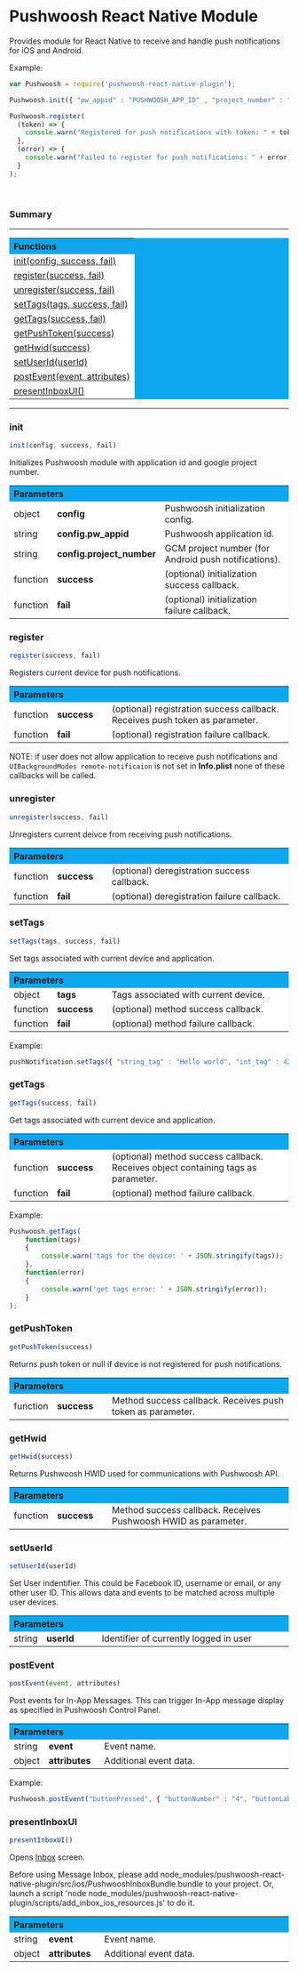 # Pushwoosh React Native Module #

Provides module for React Native to receive and handle push notifications for iOS and Android.

Example:

```js
var Pushwoosh = require('pushwoosh-react-native-plugin');

Pushwoosh.init({ "pw_appid" : "PUSHWOOSH_APP_ID" , "project_number" : "GOOGLE_PROJECT_NUMBER" });

Pushwoosh.register(
  (token) => {
    console.warn("Registered for push notifications with token: " + token);
  },
  (error) => {
    console.warn("Failed to register for push notifications: " + error);
  }
);
```

<style>
td {
  background-color:#FFFFFF;
}
</style>

<br>
<h3>Summary</h3>
<hr />
<table width=100% style='background-color:#0EA7ED;'>
<tbody>
<tr>
<th align="left" colspan="2"><strong>Functions</strong></th>
</tr>
<tr class="even"><td><a href="#init">init(config, success, fail)</a></td></tr>
<tr class="odd"><td><a href="#register">register(success, fail)</a></td></tr>
<tr class="even"><td><a href="#unregister">unregister(success, fail)</a></td></tr>
<tr class="odd"><td><a href="#settags">setTags(tags, success, fail)</a></td></tr>
<tr class="even"><td><a href="#gettags">getTags(success, fail)</a></td></tr>
<tr class="odd"><td><a href="#getpushtoken">getPushToken(success)</a></td></tr>
<tr class="even"><td><a href="#gethwid">getHwid(success)</a></td></tr>
<tr class="even"><td><a href="#setuserid">setUserId(userId)</a></td></tr>
<tr class="even"><td><a href="#postevent">postEvent(event, attributes)</a></td></tr>
<tr class="even"><td><a href="#presentinboxui">presentInboxUI()</a></td></tr>
</tbody>
</table>
<hr />


### init

```js
init(config, success, fail)
```

Initializes Pushwoosh module with application id and google project number.

<table width=100% style='background-color:#0EA7ED;'>
<colgroup>
<col width="10%" />
<col width="20%" />
<col width="70%" />
</colgroup>
<tbody>
<tr>
<th align="left" colspan="3"><strong>Parameters</strong></th>
</tr>
<tr class="even"><td>object</td><td><b>config</b></td><td>Pushwoosh initialization config.</td></tr>
<tr class="even"><td>string</td><td><b>config.pw_appid</b></td><td>Pushwoosh application id.</td></tr>
<tr class="even"><td>string</td><td><b>config.project_number</b></td><td>GCM project number (for Android push notifications).</td></tr>
<tr class="even"><td>function</td><td><b>success</b></td><td>(optional) initialization success callback.</td></tr>
<tr class="even"><td>function</td><td><b>fail</b></td><td>(optional) initialization failure callback.</td></tr>
</tbody>
</table>

### register

```js
register(success, fail)
```

Registers current device for push notifications.


<table width=100% style='background-color:#0EA7ED;'>
<colgroup>
<col width="10%" />
<col width="20%" />
<col width="70%" />
</colgroup>
<tbody>
<tr>
<th align="left" colspan="3"><strong>Parameters</strong></th>
</tr>
<tr class="even"><td>function</td><td><b>success</b></td><td>(optional) registration success callback. Receives push token as parameter.</td></tr>
<tr class="even"><td>function</td><td><b>fail</b></td><td>(optional) registration failure callback.</td></tr>
</tbody>
</table>

NOTE: if user does not allow application to receive push notifications and `UIBackgroundModes remote-notificaion` is not set in **Info.plist** none of these callbacks will be called.


### unregister

```js
unregister(success, fail)
```

Unregisters current deivce from receiving push notifications.


<table width=100% style='background-color:#0EA7ED;'>
<colgroup>
<col width="10%" />
<col width="20%" />
<col width="70%" />
</colgroup>
<tbody>
<tr>
<th align="left" colspan="3"><strong>Parameters</strong></th>
</tr>
<tr class="even"><td>function</td><td><b>success</b></td><td>(optional) deregistration success callback.</td></tr>
<tr class="even"><td>function</td><td><b>fail</b></td><td>(optional) deregistration failure callback.</td></tr>
</tbody>
</table>


### setTags

```js
setTags(tags, success, fail)
```

Set tags associated with current device and application.

<table width=100% style='background-color:#0EA7ED;'>
<colgroup>
<col width="10%" />
<col width="20%" />
<col width="70%" />
</colgroup>
<tbody>
<tr>
<th align="left" colspan="3"><strong>Parameters</strong></th>
</tr>
<tr class="even"><td>object</td><td><b>tags</b></td><td>Tags associated with current device.</td></tr>
<tr class="even"><td>function</td><td><b>success</b></td><td>(optional) method success callback.</td></tr>
<tr class="even"><td>function</td><td><b>fail</b></td><td>(optional) method failure callback.</td></tr>
</tbody>
</table>

Example:

```js
pushNotification.setTags({ "string_tag" : "Hello world", "int_tag" : 42, "list_tag":["hello", "world"]});
```


### getTags

```js
getTags(success, fail)
```

Get tags associated with current device and application.

<table width=100% style='background-color:#0EA7ED;'>
<colgroup>
<col width="10%" />
<col width="20%" />
<col width="70%" />
</colgroup>
<tbody>
<tr>
<th align="left" colspan="3"><strong>Parameters</strong></th>
</tr>
<tr class="even"><td>function</td><td><b>success</b></td><td>(optional) method success callback. Receives object containing tags as parameter.</td></tr>
<tr class="even"><td>function</td><td><b>fail</b></td><td>(optional) method failure callback.</td></tr>
</tbody>
</table>

Example:

```js
Pushwoosh.getTags(
    function(tags)
    {
        console.warn('tags for the device: ' + JSON.stringify(tags));
    },
    function(error)
    {
        console.warn('get tags error: ' + JSON.stringify(error));
    }
);
```


### getPushToken

```js
getPushToken(success)
```

Returns push token or null if device is not registered for push notifications.

<table width=100% style='background-color:#0EA7ED;'>
<colgroup>
<col width="10%" />
<col width="20%" />
<col width="70%" />
</colgroup>
<tbody>
<tr>
<th align="left" colspan="3"><strong>Parameters</strong></th>
</tr>
<tr class="even"><td>function</td><td><b>success</b></td><td>Method success callback. Receives push token as parameter.</td></tr>
</tbody>
</table>


### getHwid

```js
getHwid(success)
```

Returns Pushwoosh HWID used for communications with Pushwoosh API.

<table width=100% style='background-color:#0EA7ED;'>
<colgroup>
<col width="10%" />
<col width="20%" />
<col width="70%" />
</colgroup>
<tbody>
<tr>
<th align="left" colspan="3"><strong>Parameters</strong></th>
</tr>
<tr class="even"><td>function</td><td><b>success</b></td><td>Method success callback. Receives Pushwoosh HWID as parameter.</td></tr>
</tbody>
</table>


### setUserId

```js
setUserId(userId)
```

Set User indentifier. This could be Facebook ID, username or email, or any other user ID.
This allows data and events to be matched across multiple user devices.

<table width=100% style='background-color:#0EA7ED;'>
<colgroup>
<col width="10%" />
<col width="20%" />
<col width="70%" />
</colgroup>
<tbody>
<tr>
<th align="left" colspan="3"><strong>Parameters</strong></th>
</tr>
<tr class="even"><td>string</td><td><b>userId</b></td><td>Identifier of currently logged in user</td></tr>
</tbody>
</table>


### postEvent

```js
postEvent(event, attributes)
```

Post events for In-App Messages. This can trigger In-App message display as specified in Pushwoosh Control Panel.

<table width=100% style='background-color:#0EA7ED;'>
<colgroup>
<col width="10%" />
<col width="20%" />
<col width="70%" />
</colgroup>
<tbody>
<tr>
<th align="left" colspan="3"><strong>Parameters</strong></th>
</tr>
<tr class="even"><td>string</td><td><b>event</b></td><td>Event name.</td></tr>
<tr class="even"><td>object</td><td><b>attributes</b></td><td>Additional event data.</td></tr>
</tbody>
</table>


Example:

```js
Pushwoosh.postEvent("buttonPressed", { "buttonNumber" : "4", "buttonLabel" : "Banner" })
```

### presentInboxUI

```js
presentInboxUI()
```

Opens [Inbox](https://www.pushwoosh.com/docs/message-inbox) screen.

Before using Message Inbox, please add node_modules/pushwoosh-react-native-plugin/src/ios/PushwooshInboxBundle.bundle to your project. Or, launch a script 'node node_modules/pushwoosh-react-native-plugin/scripts/add_inbox_ios_resources.js' to do it.

<table width=100% style='background-color:#0EA7ED;'>
<colgroup>
<col width="10%" />
<col width="20%" />
<col width="70%" />
</colgroup>
<tbody>
<tr>
<th align="left" colspan="3"><strong>Parameters</strong></th>
</tr>
<tr class="even"><td>string</td><td><b>event</b></td><td>Event name.</td></tr>
<tr class="even"><td>object</td><td><b>attributes</b></td><td>Additional event data.</td></tr>
</tbody>
</table>
